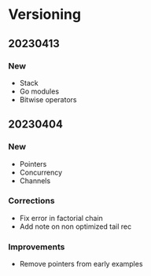 # Versioning

## 20230413

### New

- Stack
- Go modules
- Bitwise operators

## 20230404

### New

- Pointers
- Concurrency
- Channels

### Corrections

- Fix error in factorial chain
- Add note on non optimized tail rec

### Improvements

- Remove pointers from early examples
